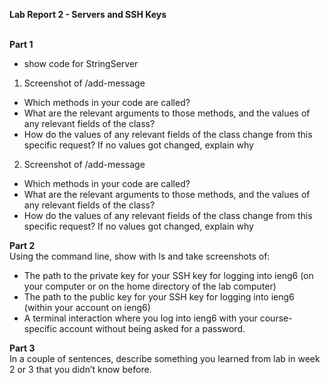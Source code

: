 **Lab Report 2 - Servers and SSH Keys** <br /> <br />

**Part 1** <br />
- show code for StringServer

1) Screenshot of /add-message
- Which methods in your code are called?
- What are the relevant arguments to those methods, and the values of any relevant fields of the class?
- How do the values of any relevant fields of the class change from this specific request? If no values got changed, explain why

2) Screenshot of /add-message
- Which methods in your code are called?
- What are the relevant arguments to those methods, and the values of any relevant fields of the class?
- How do the values of any relevant fields of the class change from this specific request? If no values got changed, explain why

**Part 2** <br />
Using the command line, show with ls and take screenshots of: 

- The path to the private key for your SSH key for logging into ieng6 (on your computer or on the home directory of the lab computer)
- The path to the public key for your SSH key for logging into ieng6 (within your account on ieng6)
- A terminal interaction where you log into ieng6 with your course-specific account without being asked for a password.

**Part 3** <br />
In a couple of sentences, describe something you learned from lab in week 2 or 3 that you didn’t know before.
